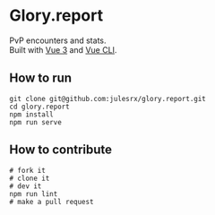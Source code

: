 # Glory.report

PvP encounters and stats.  
Built with [Vue 3](https://v3.vuejs.org/) and [Vue CLI](https://cli.vuejs.org/).

## How to run
```
git clone git@github.com:julesrx/glory.report.git
cd glory.report
npm install
npm run serve
```

## How to contribute
```
# fork it
# clone it
# dev it
npm run lint
# make a pull request
```